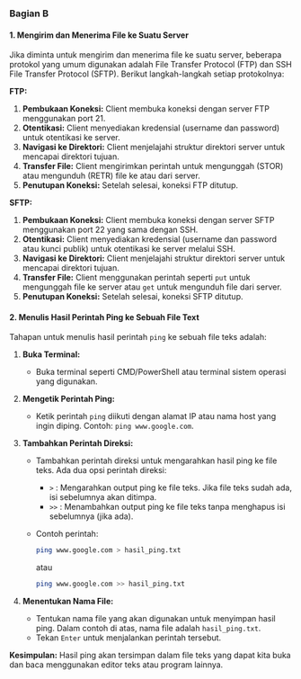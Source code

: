 ### **Bagian B**

#### **1. Mengirim dan Menerima File ke Suatu Server**

Jika diminta untuk mengirim dan menerima file ke suatu server, beberapa protokol yang umum digunakan adalah File Transfer Protocol (FTP) dan SSH File Transfer Protocol (SFTP). Berikut langkah-langkah setiap protokolnya:

**FTP:**
1. **Pembukaan Koneksi:** Client membuka koneksi dengan server FTP menggunakan port 21.
2. **Otentikasi:** Client menyediakan kredensial (username dan password) untuk otentikasi ke server.
3. **Navigasi ke Direktori:** Client menjelajahi struktur direktori server untuk mencapai direktori tujuan.
4. **Transfer File:** Client mengirimkan perintah untuk mengunggah (STOR) atau mengunduh (RETR) file ke atau dari server.
5. **Penutupan Koneksi:** Setelah selesai, koneksi FTP ditutup.

**SFTP:**
1. **Pembukaan Koneksi:** Client membuka koneksi dengan server SFTP menggunakan port 22 yang sama dengan SSH.
2. **Otentikasi:** Client menyediakan kredensial (username dan password atau kunci publik) untuk otentikasi ke server melalui SSH.
3. **Navigasi ke Direktori:** Client menjelajahi struktur direktori server untuk mencapai direktori tujuan.
4. **Transfer File:** Client menggunakan perintah seperti `put` untuk mengunggah file ke server atau `get` untuk mengunduh file dari server.
5. **Penutupan Koneksi:** Setelah selesai, koneksi SFTP ditutup.

#### **2. Menulis Hasil Perintah Ping ke Sebuah File Text** 

Tahapan untuk menulis hasil perintah `ping` ke sebuah file teks adalah:

1. **Buka Terminal:**
   - Buka terminal seperti CMD/PowerShell atau terminal sistem operasi yang digunakan.
   
2. **Mengetik Perintah Ping:**
   - Ketik perintah `ping` diikuti dengan alamat IP atau nama host yang ingin diping. Contoh: `ping www.google.com`.

3. **Tambahkan Perintah Direksi:**
   - Tambahkan perintah direksi untuk mengarahkan hasil ping ke file teks. Ada dua opsi perintah direksi:
     - `>` : Mengarahkan output ping ke file teks. Jika file teks sudah ada, isi sebelumnya akan ditimpa.
     - `>>` : Menambahkan output ping ke file teks tanpa menghapus isi sebelumnya (jika ada).
  
   - Contoh perintah:
     ```bash
     ping www.google.com > hasil_ping.txt
     ```
     atau
     ```bash
     ping www.google.com >> hasil_ping.txt
     ```

4. **Menentukan Nama File:**
   - Tentukan nama file yang akan digunakan untuk menyimpan hasil ping. Dalam contoh di atas, nama file adalah `hasil_ping.txt`.
   - Tekan `Enter` untuk menjalankan perintah tersebut.

**Kesimpulan:**
Hasil ping akan tersimpan dalam file teks yang dapat kita buka dan baca menggunakan editor teks atau program lainnya.
